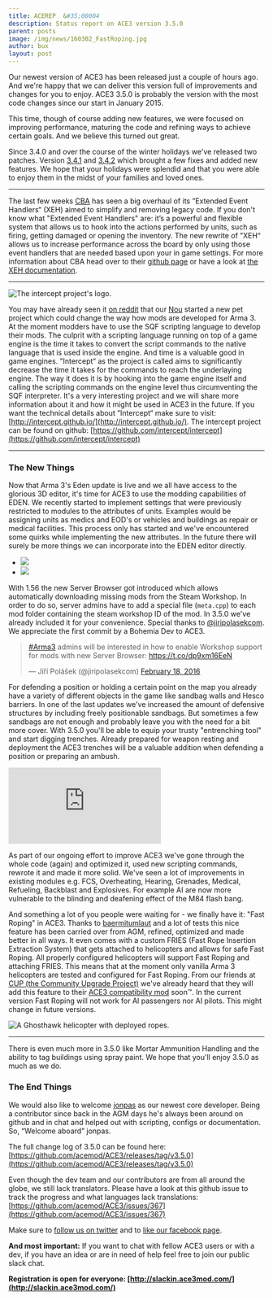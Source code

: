 ```yaml
---
title: ACEREP  &#35;00004
description: Status report on ACE3 version 3.5.0
parent: posts
image: /img/news/160302_FastRoping.jpg
author: bux
layout: post
---
```


Our newest version of ACE3 has been released just a couple of hours ago. And we're happy that we can deliver this version full of improvements and changes for you to enjoy. ACE3 3.5.0 is probably the version with the most code changes since our start in January 2015.

<!--more-->

This time, though of course adding new features, we were focused on improving performance, maturing the code and refining ways to achieve certain goals. And we believe this turned out great.

Since 3.4.0 and over the course of the winter holidays we've released two patches. Version [3.4.1](https://twitter.com/ACE3Mod/status/674338555641098240) and [3.4.2](https://twitter.com/ACE3Mod/status/687179713354305537) which brought a few fixes and added new features. We hope that your holidays were splendid and that you were able to enjoy them in the midst of your families and loved ones.

---

The last few weeks [CBA](https://github.com/CBATeam/CBA_A3) has seen a big overhaul of its &rdquo;Extended Event Handlers&ldquo; (XEH) aimed to simplify and removing legacy code. If you don't know what "Extended Event Handlers" are: it’s a powerful and flexible system that allows us to hook into the actions performed by units, such as firing, getting damaged or opening the inventory. The new rewrite of &rdquo;XEH&ldquo; allows us to increase performance across the board by only using those event handlers that are needed based upon your in game settings. For more information about CBA head over to their [github page](https://github.com/CBATeam/CBA_A3) or have a look at [the XEH documentation](https://github.com/CBATeam/CBA_A3/wiki/Extended-Event-Handlers-(new)).

---

<div class="row">
    <div class="small-4 columns">
        <img src="{{site.productionUrl}}/img/news/160302_logo-intercept.png" alt="The intercept project's logo."/>
    </div>
</div>

You may have already seen it [on reddit](https://www.reddit.com/r/arma/comments/3v86dc/i_want_to_change_addon_making_in_arma_forever/) that our [Nou](https://github.com/NouberNou) started a new pet project which could change the way how mods are developed for Arma 3. At the moment modders have to use the SQF scripting language to develop their mods. The culprit with a scripting language running on top of a game engine is the time it takes to convert the script commands to the native language that is used inside the engine. And time is a valuable good in game engines. &rdquo;Intercept&ldquo; as the project is called aims to significantly decrease the time it takes for the commands to reach the underlaying engine. The way it does it is by hooking into the game engine itself and calling the scripting commands on the engine level thus circumventing the SQF interpreter. It's a very interesting project and we will share more information about it and how it might be used in ACE3 in the future.
If you want the technical details about &rdquo;Intercept&ldquo; make sure to visit: [http://intercept.github.io/](http://intercept.github.io/).
The intercept project can be found on github: [https://github.com/intercept/intercept](https://github.com/intercept/intercept)

---

### The New Things
Now that Arma 3's Eden update is live and we all have access to the glorious 3D editor, it's time for ACE3 to use the modding capabilities of EDEN. We recently started to implement settings that were previously restricted to modules to the attributes of units. Examples would be assigning units as medics and EOD's or vehicles and buildings as repair or medical facilities. This process only has started and we've encountered some quirks while implementing the new attributes. In the future there will surely be more things we can incorporate into the EDEN editor directly.

<ul class="clearing-thumbs small-block-grid-4" data-clearing>
    <li><a href="{{site.productionUrl}}/img/news/160302_EDEN.jpg"><img class="th" data-caption="The view on a unit's attributes in Arma 3's 3D Editor." src="{{site.productionUrl}}/img/news/160302_EDEN_thumb.jpg"></a></li>
    <li><a href="{{site.productionUrl}}/img/news/160302_EDEN2.jpg"><img class="th" data-caption="The view on a building's attributes in Arma 3's 3D Editor." src="{{site.productionUrl}}/img/news/160302_EDEN2_thumb.jpg"></a></li>
</ul>

With 1.56 the new Server Browser got introduced which allows automatically downloading missing mods from the Steam Workshop. In order to do so, server admins have to add a special file (`meta.cpp`) to each mod folder containing the steam workshop ID of the mod. In 3.5.0 we've already included it for your convenience. Special thanks to [@jiripolasekcom](https://twitter.com/jiripolasekcom). We appreciate the first commit by a Bohemia Dev to ACE3.

<blockquote class="twitter-tweet" data-lang="en"><p lang="en" dir="ltr"><a href="https://twitter.com/hashtag/Arma3?src=hash">#Arma3</a> admins will be interested in how to enable Workshop support for mods with new Server Browser: <a href="https://t.co/dp9xm16EeN">https://t.co/dp9xm16EeN</a></p>&mdash; Jiří Polášek (@jiripolasekcom) <a href="https://twitter.com/jiripolasekcom/status/700300214188507136">February 18, 2016</a></blockquote>
<script async src="//platform.twitter.com/widgets.js" charset="utf-8"></script>

For defending a position or holding a certain point on the map you already have a variety of different objects in the game like sandbag walls and Hesco barriers. In one of the last updates we've increased the amount of defensive structures by including freely positionable sandbags. But sometimes a few sandbags are not enough and probably leave you with the need for a bit more cover. With 3.5.0 you'll be able to equip your trusty "entrenching tool" and start digging trenches. Already prepared for weapon resting and deployment the ACE3 trenches will be a valuable addition when defending a position or preparing an ambush.

<div class="row">
    <div class="small-12 columns">
        <div class="videoWrapper">
            <iframe src="https://www.youtube.com/embed/wH1fyBJATJo" frameborder="0" allowfullscreen></iframe>
        </div>
    </div>
</div>

As part of our ongoing effort to improve ACE3 we've gone through the whole code (again) and optimized it, used new scripting commands, rewrote it and made it more solid. We've seen a lot of improvements in existing modules e.g. FCS, Overheating, Hearing, Grenades, Medical, Refueling, Backblast and Explosives. For example AI are now more vulnerable to the blinding and deafening effect of the M84 flash bang.

And something a lot of you people were waiting for - we finally have it: "Fast Roping" in ACE3. Thanks to [baermitumlaut](https://github.com/BaerMitUmlaut) and a lot of tests this nice feature has been carried over from AGM, refined, optimized and made better in all ways. It even comes with a custom FRIES (Fast Rope Insertion Extraction System) that gets attached to helicopters and allows for safe Fast Roping. All properly configured helicopters will support Fast Roping and attaching FRIES. This means that at the moment only vanilla Arma 3 helicopters are tested and configured for Fast Roping. From our friends at [CUP (the Community Upgrade Project)](http://cup-arma3.org/) we've already heard that they will add this feature to their [ACE3 compatibility mod](http://steamcommunity.com/sharedfiles/filedetails/?id=621650475) soon&#8482;. In the current version Fast Roping will not work for AI passengers nor AI pilots. This might change in future versions.

<div class="row">
    <div class="small-12 columns">
        <img src="{{site.productionUrl}}/img/news/160302_FastRoping.jpg" alt="A Ghosthawk helicopter with deployed ropes."/>
    </div>
</div>

---

There is even much more in 3.5.0 like Mortar Ammunition Handling and the ability to tag buildings using spray paint.
We hope that you'll enjoy 3.5.0 as much as we do.

### The End Things
We would also like to welcome [jonpas](https://github.com/jonpas) as our newest core developer. Being a contributor since back in the AGM days he's always been around on github and in chat and helped out with scripting, configs or documentation. So, <q>Welcome aboard</q> jonpas.

The full change log of 3.5.0 can be found here: [https://github.com/acemod/ACE3/releases/tag/v3.5.0](https://github.com/acemod/ACE3/releases/tag/v3.5.0)

Even though the dev team and our contributors are from all around the globe, we still lack translators. Please have a look at this github issue to track the progress and what languages lack translations: [https://github.com/acemod/ACE3/issues/367](https://github.com/acemod/ACE3/issues/367)

Make sure to [follow us on twitter](https://twitter.com/intent/follow?screen_name=ace3mod&tw_p=followbutton) and to [like our facebook page](https://www.facebook.com/ACE3Mod/).

**And most important:** If you want to chat with fellow ACE3 users or with a dev, if you have an idea or are in need of help feel free to join our public slack chat.

**Registration is open for everyone: [http://slackin.ace3mod.com/](http://slackin.ace3mod.com/)**
